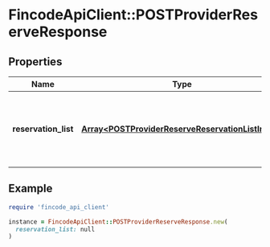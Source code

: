 # FincodeApiClient::POSTProviderReserveResponse

## Properties

| Name | Type | Description | Notes |
| ---- | ---- | ----------- | ----- |
| **reservation_list** | [**Array&lt;POSTProviderReserveReservationListInner&gt;**](POSTProviderReserveReservationListInner.md) | 決済手段追加 申請リスト\\ \\ 申請中の決済手段のリストです。  | [optional] |

## Example

```ruby
require 'fincode_api_client'

instance = FincodeApiClient::POSTProviderReserveResponse.new(
  reservation_list: null
)
```

